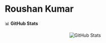 # Roushan Kumar
📊 **GitHub Stats**
<p align="center">
<img src="https://github-readme-stats.vercel.app/api?username=brown-mantis&show_icons=true&theme=dark" alt="GitHub Stats" />
</p>
